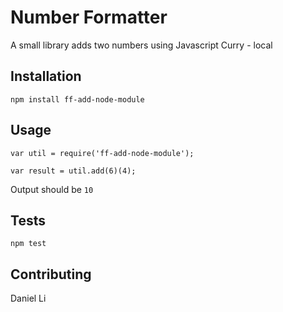 Number Formatter
=========

A small library adds two numbers using Javascript Curry - local

## Installation

  `npm install ff-add-node-module`

## Usage

    var util = require('ff-add-node-module');

    var result = util.add(6)(4);
  
  
  Output should be `10`


## Tests

  `npm test`

## Contributing
Daniel Li